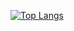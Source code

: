 [![Top Langs](https://github-readme-stats.vercel.app/api/top-langs/?username=takato86&layout=donut)](https://github.com/anuraghazra/github-readme-stats)

<!--
**takato86/takato86** is a ✨ _special_ ✨ repository because its `README.md` (this file) appears on your GitHub profile.

Here are some ideas to get you started:

- 🔭 I’m currently working on ...
- 🌱 I’m currently learning ...
- 👯 I’m looking to collaborate on ...
- 🤔 I’m looking for help with ...
- 💬 Ask me about ...
- 📫 How to reach me: ...
- 😄 Pronouns: ...
- ⚡ Fun fact: ...
-->
